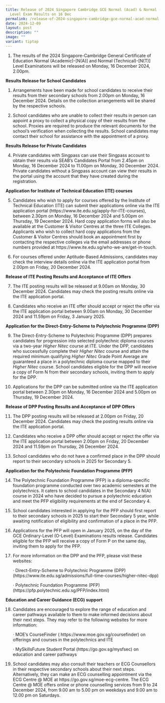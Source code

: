 ```yaml
---
title: Release of 2024 Singapore Cambridge GCE Normal (Acad) & Normal (Tech)
  Level Exam Results on 16 Dec
permalink: /release-of-2024-singapore-cambridge-gce-normal-acad-normal-tech-level-exam-results-on-16-dec/
date: 2024-12-09
layout: post
description: ""
image: ""
variant: tiptap
---
```

<ol data-tight="true" class="tight">
<li>
<p>The results of the 2024 Singapore-Cambridge General Certificate of Education
Normal (Academic)-[N(A)] and Normal (Technical)-[N(T)] Level Examinations
will be released on Monday, 16 December 2024, 2.00pm.</p>
</li>
</ol>
<p><strong>Results Release for School Candidates</strong>
</p>
<ol data-tight="true" class="tight">
<li>
<p>Arrangements have been made for school candidates to receive their results
from their secondary schools from 2.00pm on Monday, 16 December 2024. Details
on the collection arrangements will be shared by the respective schools.</p>
<p></p>
</li>
<li>
<p>School candidates who are unable to collect their results in person can
appoint a proxy to collect a physical copy of their results from the school.
Proxies are required to produce the relevant documents for the school’s
verification when collecting the results. School candidates may contact
their school for assistance with the appointment of a proxy.</p>
</li>
</ol>
<p><strong>Results Release for Private Candidates</strong>
</p>
<ol start="4" data-tight="true" class="tight">
<li>
<p>Private candidates with Singpass can use their Singpass account to obtain
their results via SEAB’s Candidates Portal from 2.45pm on Monday, 16 December
2024 to 11.00pm on Monday, 30 December 2024. Private candidates without
a Singpass account can view their results in the portal using the account
that they have created during the registration.</p>
</li>
</ol>
<p><strong>Application for Institute of Technical Education (ITE) courses</strong>
</p>
<ol start="5" data-tight="true" class="tight">
<li>
<p>Candidates who wish to apply for courses offered by the Institute of Technical
Education (ITE) can submit their applications online via the ITE application
portal (<a rel="noopener noreferrer nofollow" target="_blank">https://www.ite.edu.sg/apply-for-ITE-courses</a>),
between 2.30pm on Monday, 16 December 2024 and 5.00pm on Thursday, 19 December
2024. Hard copy application forms will also be available at the Customer
&amp; Visitor Centres at the three ITE Colleges. Applicants who wish to
collect hard copy applications from the Customer &amp; Visitor Centres
should book an appointment first by contacting the respective colleges
via the email addresses or phone numbers provided at <a rel="noopener noreferrer nofollow" target="_blank">https://www.ite.edu.sg/who-we-are/get-in-touch</a>.</p>
<p></p>
</li>
<li>
<p>For courses offered under Aptitude-Based Admissions, candidates may check
the interview details online via the ITE application portal from 2.00pm
on Friday, 20 December 2024.</p>
</li>
</ol>
<p><strong>Release of ITE Posting Results and Acceptance of ITE Offers</strong>
</p>
<ol start="7" data-tight="true" class="tight">
<li>
<p>The ITE posting results will be released at 9.00am on Monday, 30 December
2024. Candidates may check the posting results online via the ITE application
portal.</p>
<p></p>
</li>
<li>
<p>Candidates who receive an ITE offer should accept or reject the offer
via the ITE application portal between 9.00am on Monday, 30 December 2024
and 11.59pm on Friday, 3 January 2025.</p>
</li>
</ol>
<p><strong>Application for the Direct-Entry-Scheme to Polytechnic Programme (DPP)</strong>
</p>
<ol start="9" data-tight="true" class="tight">
<li>
<p>The Direct-Entry-Scheme to Polytechnic Programme (DPP) prepares candidates
for progression into selected polytechnic diploma courses via a two-year <em>Higher Nitec </em>course
at ITE. Under the DPP, candidates who successfully complete their <em>Higher Nitec </em>course
and attain the required minimum qualifying <em>Higher Nitec </em>Grade Point
Average are guaranteed a place in a polytechnic diploma course mapped to
their <em>Higher Nitec </em>course. School candidates eligible for the DPP
will receive a copy of Form N from their secondary schools, inviting them
to apply for the DPP.</p>
<p></p>
</li>
<li>
<p>Applications for the DPP can be submitted online via the ITE application
portal between 2.30pm on Monday, 16 December 2024 and 5.00pm on Thursday,
19 December 2024.</p>
</li>
</ol>
<p><strong>Release of DPP Posting Results and Acceptance of DPP Offers</strong>
</p>
<ol start="11" data-tight="true" class="tight">
<li>
<p>The DPP posting results will be released at 2.00pm on Friday, 20 December
2024. Candidates may check the posting results online via the ITE application
portal.</p>
<p></p>
</li>
<li>
<p>Candidates who receive a DPP offer should accept or reject the offer via
the ITE application portal between 2.00pm on Friday, 20 December 2024 and
11.59pm on Thursday, 26 December 2024.</p>
<p></p>
</li>
<li>
<p>School candidates who do not have a confirmed place in the DPP should
report to their secondary schools in 2025 for Secondary 5.</p>
</li>
</ol>
<p><strong>Application for the Polytechnic Foundation Programme (PFP)</strong>
</p>
<ol start="14" data-tight="true" class="tight">
<li>
<p>The Polytechnic Foundation Programme (PFP) is a diploma-specific foundation
programme conducted over two academic semesters at the polytechnics. It
caters to school candidates in the Secondary 4 N(A) course in 2024 who
have decided to pursue a polytechnic education and meet the PFP eligibility
requirements at the end of Secondary 4.</p>
<p></p>
</li>
<li>
<p>School candidates interested in applying for the PFP should first report
to their secondary schools in 2025 to start their Secondary&nbsp;5 year,
while awaiting notification of eligibility and confirmation of a place
in the PFP.</p>
<p></p>
</li>
<li>
<p>Applications for the PFP will open in January 2025, on the day of the
GCE Ordinary-Level (O-Level) Examinations results release. Candidates eligible
for the PFP will receive a copy of Form P on the same day, inviting them
to apply for the PFP.</p>
<p></p>
</li>
<li>
<p>For more information on the DPP and the PFP, please visit these websites:</p>
<p>·&nbsp;Direct-Entry-Scheme to Polytechnic Programme (DPP)&nbsp; (<a rel="noopener noreferrer nofollow" target="_blank">https://www.ite.edu.sg/admissions/full-time-courses/higher-nitec-dpp</a>)</p>
<p>· Polytechnic Foundation Programme (PFP) (<a rel="noopener noreferrer nofollow" target="_blank">https://pfp.polytechnic.edu.sg/PFP/index.html</a>)</p>
</li>
</ol>
<p><strong>Education and Career Guidance (ECG) support</strong>
</p>
<ol start="18" data-tight="true" class="tight">
<li>
<p>Candidates are encouraged to explore the range of education and career
pathways available to them to make informed decisions about their next
steps. They may refer to the following websites for more information:</p>
<p>· MOE’s CourseFinder ( <a rel="noopener noreferrer nofollow" target="_blank">https://www.moe.gov.sg/coursefinder</a>)
on offerings and courses in the polytechnics and ITE</p>
<p>·&nbsp;MySkillsFuture Student Portal (<a rel="noopener noreferrer nofollow" target="_blank">https://go.gov.sg/mysfsec</a>)
on education and career pathways</p>
<p></p>
</li>
<li>
<p>School candidates may also consult their teachers or ECG Counsellors in
their respective secondary schools about their next steps. Alternatively,
they can make an ECG counselling appointment via the ECG Centre @ MOE at
<a rel="noopener noreferrer nofollow" target="_blank">https://go.gov.sg/moe-ecg-centre</a>. The ECG Centre @ MOE offers online
or phone counselling services from 9 to 24 December 2024, from 9.00 am
to 5.00 pm on weekdays and 9.00 am to 12.00 pm on Saturdays.</p>
</li>
</ol>
<p></p>